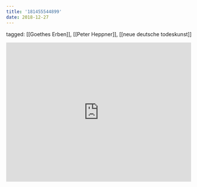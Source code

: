 ```yaml
---
title: '181455544899'
date: 2018-12-27
---
```

tagged: [[Goethes Erben]], [[Peter Heppner]], [[neue deutsche todeskunst]]
<iframe allow="accelerometer; autoplay; clipboard-write; encrypted-media; gyroscope; picture-in-picture" allowfullscreen="" frameborder="0" height="375" id="youtube_iframe" src="https://www.youtube.com/embed/WBafgxzth9g?feature=oembed&amp;enablejsapi=1&amp;origin=https://safe.txmblr.com&amp;wmode=opaque" width="500"></iframe>